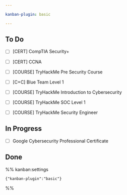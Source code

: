 ```yaml
---

kanban-plugin: basic

---
```


## To Do

- [ ] [CERT] CompTIA Security+
- [ ] [CERT] CCNA
- [ ] [COURSE] TryHackMe Pre Security Course
- [ ] [C+C] Blue Team Level 1
- [ ] [COURSE] TryHackMe Introduction to Cybersecurity
- [ ] [COURSE] TryHackMe SOC Level 1
- [ ] [COURSE] TryHackMe Security Engineer


## In Progress

- [ ] Google Cybersecurity Professional Certificate


## Done





%% kanban:settings
```
{"kanban-plugin":"basic"}
```
%%